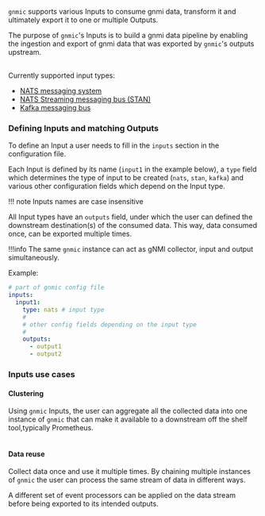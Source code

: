 `gnmic` supports various Inputs to consume gnmi data, transform it and ultimately export it to one or multiple Outputs.

The purpose of `gnmic`'s Inputs is to build a gnmi data pipeline by enabling the ingestion and export of gnmi data that was exported by `gnmic`'s outputs upstream.

<div class="mxgraph" style="max-width:100%;border:1px solid transparent;margin:0 auto; display:block;" data-mxgraph="{&quot;page&quot;:12,&quot;zoom&quot;:1.4,&quot;highlight&quot;:&quot;#0000ff&quot;,&quot;nav&quot;:true,&quot;check-visible-state&quot;:true,&quot;resize&quot;:true,&quot;url&quot;:&quot;https://raw.githubusercontent.com/openconfig/gnmic/diagrams/diagrams/gnmic_inputs_intro&quot;}"></div>

<script type="text/javascript" src="https://cdn.jsdelivr.net/gh/hellt/drawio-js@main/embed2.js?&fetch=https%3A%2F%2Fraw.githubusercontent.com%2Fkarimra%2Fgnmic%2Fdiagrams%2Fgnmic_inputs_intro" async></script>


Currently supported input types:

* [NATS messaging system](nats_input.md)
* [NATS Streaming messaging bus (STAN)](stan_input.md)
* [Kafka messaging bus](kafka_input.md)

### Defining Inputs and matching Outputs

To define an Input a user needs to fill in the `inputs` section in the configuration file.

Each Input is defined by its name (`input1` in the example below), a `type` field which determines the type of input to be created (`nats`, `stan`, `kafka`) and various other configuration fields which depend on the Input type.

!!! note
    Inputs names are case insensitive

All Input types have an `outputs` field, under which the user can defined the downstream destination(s) of the consumed data.
This way, data consumed once, can be exported multiple times.

!!!info
    The same `gnmic` instance can act as gNMI collector, input and output simultaneously.

Example:

```yaml
# part of gnmic config file
inputs:
  input1:
    type: nats # input type
    #
    # other config fields depending on the input type
    #
    outputs:
      - output1
      - output2
```

### Inputs use cases

#### Clustering
Using `gnmic` Inputs, the user can aggregate all the collected data into one instance of `gnmic` that can make it available to a downstream off the shelf tool,typically Prometheus.

<div class="mxgraph" style="max-width:100%;border:1px solid transparent;margin:0 auto; display:block;" data-mxgraph="{&quot;page&quot;:12,&quot;zoom&quot;:1.4,&quot;highlight&quot;:&quot;#0000ff&quot;,&quot;nav&quot;:true,&quot;check-visible-state&quot;:true,&quot;resize&quot;:true,&quot;url&quot;:&quot;https://raw.githubusercontent.com/openconfig/gnmic/diagrams/diagrams//gnmic_inputs_clustering&quot;}"></div>

<script type="text/javascript" src="https://cdn.jsdelivr.net/gh/hellt/drawio-js@main/embed2.js?&fetch=https%3A%2F%2Fraw.githubusercontent.com%2Fkarimra%2Fgnmic%2Fdiagrams%2F/gnmic_inputs_clustering" async></script>


#### Data reuse
Collect data once and use it multiple times. By chaining multiple instances of `gnmic` the user can process the same stream of data in different ways.

A different set of event processors can be applied on the data stream before being exported to its intended outputs.


<div class="mxgraph" style="max-width:100%;border:1px solid transparent;margin:0 auto; display:block;" data-mxgraph="{&quot;page&quot;:12,&quot;zoom&quot;:1.4,&quot;highlight&quot;:&quot;#0000ff&quot;,&quot;nav&quot;:true,&quot;check-visible-state&quot;:true,&quot;resize&quot;:true,&quot;url&quot;:&quot;https://raw.githubusercontent.com/openconfig/gnmic/diagrams/diagrams/gnmic_input_data_reuse&quot;}"></div>

<script type="text/javascript" src="https://cdn.jsdelivr.net/gh/hellt/drawio-js@main/embed2.js?&fetch=https%3A%2F%2Fraw.githubusercontent.com%2Fkarimra%2Fgnmic%2Fdiagrams%2Fgnmic_input_data_reuse" async></script>


